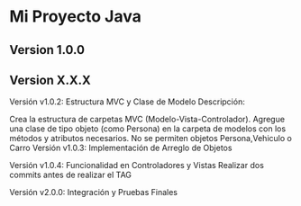 # Mi Proyecto Java
## Version 1.0.0
## Version X.X.X
Versión v1.0.2: Estructura MVC y Clase de Modelo
Descripción:

Crea la estructura de carpetas MVC (Modelo-Vista-Controlador).
Agregue una clase de tipo objeto (como Persona) en la carpeta de modelos con los métodos y atributos necesarios. No se permiten objetos Persona,Vehiculo o Carro
Versión v1.0.3: Implementación de Arreglo de Objetos

Versión v1.0.4: Funcionalidad en Controladores y Vistas
Realizar dos commits antes de realizar el TAG

Versión v2.0.0: Integración y Pruebas Finales